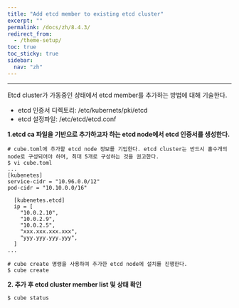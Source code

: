 ```yaml
---
title: "Add etcd member to existing etcd cluster"
excerpt: ""
permalink: /docs/zh/8.4.3/
redirect_from:
  - /theme-setup/
toc: true
toc_sticky: true
sidebar:
  nav: "zh"
---
```


---
Etcd cluster가 가동중인 상태에서 etcd member를 추가하는 방법에 대해 기술한다.

* etcd 인증서 디렉토리: /etc/kubernets/pki/etcd
* etcd 설정파일: /etc/etcd/etcd.conf

**1.etcd ca 파일을 기반으로 추가하고자 하는 etcd node에서 etcd 인증서를 생성한다.**

```
# cube.toml에 추가할 etcd node 정보를 기입한다. etcd cluster는 반드시 홀수개의 node로 구성되어야 하며, 최대 5개로 구성하는 것을 권고한다.
$ vi cube.toml
...
[kubenetes]
service-cidr = "10.96.0.0/12"
pod-cidr = "10.10.0.0/16"

  [kubenetes.etcd]
  ip = [
    "10.0.2.10",
    "10.0.2.9",
    "10.0.2.5",
    "xxx.xxx.xxx.xxx",
    "yyy.yyy.yyy.yyy",            
  ]
...

# cube create 명령을 사용하여 추가한 etcd node에 설치를 진행한다.
$ cube create
```

**2. 추가 후 etcd cluster member list 및 상태 확인**

```
$ cube status
```
